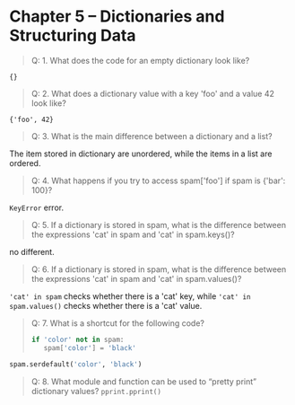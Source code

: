 # Chapter 5 – Dictionaries and Structuring Data

> Q: 1. What does the code for an empty dictionary look like?

`{}`

> Q: 2. What does a dictionary value with a key 'foo' and a value 42 look like?

`{'foo', 42}`

> Q: 3. What is the main difference between a dictionary and a list?

The item stored in dictionary are unordered, while the items in a list are ordered.

> Q: 4. What happens if you try to access spam['foo'] if spam is {'bar': 100}?

`KeyError` error.

> Q: 5. If a dictionary is stored in spam, what is the difference between the expressions 'cat' in spam and 'cat' in spam.keys()?

no different.

> Q: 6. If a dictionary is stored in spam, what is the difference between the expressions 'cat' in spam and 'cat' in spam.values()?

`'cat' in spam` checks whether there is a 'cat' key, while `'cat' in spam.values()` checks whether there is a 'cat' value.

> Q: 7. What is a shortcut for the following code?
>
>```py
>if 'color' not in spam:
>    spam['color'] = 'black'
>```

```py
spam.serdefault('color', 'black')
```

> Q: 8. What module and function can be used to “pretty print” dictionary values?
`pprint.pprint()`